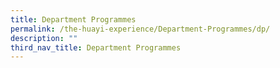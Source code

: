 ```yaml
---
title: Department Programmes
permalink: /the-huayi-experience/Department-Programmes/dp/
description: ""
third_nav_title: Department Programmes
---
```

